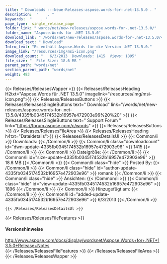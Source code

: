 ```yaml
---
title: " Downloads ---Neue-Releases-aspose.words-for-.net-13.5.0 . "
description:  "    . " 
keywords:  "    . " 
page_type:  single_release_page
folder_link: " words/net/new-releases/aspose.words-for-.net-13.5.0/"
folder_name: "Aspose.Words für .NET 13.5.0"
download_link: " /words/net/new-releases/aspose.words-for-.net-13.5.0/4335fb0345174532b16957e472903e96"
download_text: " Download"
Intro_text: "Es enthält Aspose.Words für die Version .NET 13.5.0."
image_link: "/resources/img/msi-icon.png"
download_count: "   6/3/2013  Downloads: 1415  Views: 1895"
file_size: "  File Size: 18.6 MB "
parent_path: "words/net"
section_parent_path: "words/net"
weight: 483
---
```


{{< Releases/ReleasesWapper >}}
  {{< Releases/ReleasesHeading H2txt="Aspose.Words für .NET 13.5.0" imagelink="/resources/img/msi-icon.png">}}
  {{< Releases/ReleasesButtons >}}
    {{< Releases/ReleasesSingleButtons text=" Download" link="/words/net/new-releases/aspose.words-for-.net-13.5.0/4335fb0345174532b16957e472903e96%20%20" >}}
    {{< Releases/ReleasesSingleButtons text=" Support Forum " link="https://forum.aspose.com/c/words" >}}
  {{< Releases/ReleasesButtons >}}
  {{< Releases/ReleasesFileArea >}}
    {{< Releases/ReleasesHeading h4txt="Dateidetails">}}
    {{< Releases/ReleasesDetailsUl >}}
            {{< Common/li >}} Downloads: {{< /Common/li >}}
      {{< Common/li class="downloadcount" id="dwn-update-4335fb0345174532b16957e472903e96" >}} 1415 {{< /Common/li >}}
      {{< Common/li >}} Dateigröße: {{< /Common/li >}}
      {{< Common/li id="size-update-4335fb0345174532b16957e472903e96" >}} 18.6 MB {{< /Common/li >}} 
      {{< Common/li  class="hide" >}} Posted By: {{< /Common/li >}} 
      {{< Common/li class="hide" id="author-update-4335fb0345174532b16957e472903e96" >}} romank {{< /Common/li >}}
      {{< Common/li class="hide" >}} Ansichten: {{< /Common/li >}}
      {{< Common/li class="hide" id="view-update-4335fb0345174532b16957e472903e96" >}} 1896 {{< /Common/li >}}
      {{< Common/li >}} Hinzugefügt am: {{< /Common/li >}}
      {{< Common/li id="added-update-4335fb0345174532b16957e472903e96" >}} 6/3/2013 {{< /Common/li >}} 

    {{< /Releases/ReleasesDetailsUl >}}

  {{< Releases/ReleasesFileFeatures >}}
      <h4>Versionshinweise</h4><div> <a href="http://www.aspose.com/docs/display/wordsnet/Aspose.Words+for+.NET+13.5.0+Release+Notes">http://www.aspose.com/docs/display/wordsnet/Aspose.Words+for+.NET+13.5.0+Release+Notes</a></div>
  {{< /Releases/ReleasesFileFeatures >}}
 {{< /Releases/ReleasesFileArea >}}
{{< /Releases/ReleasesWapper >}}



